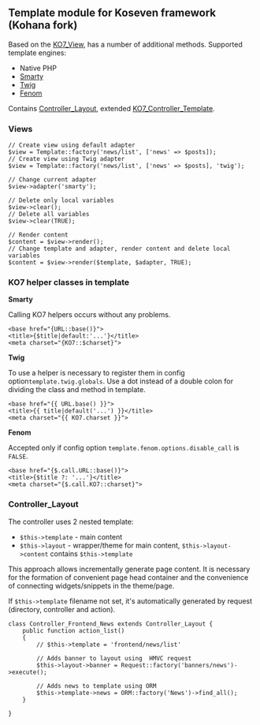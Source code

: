 ## Template module for Koseven framework (Kohana fork)

Based on the [KO7_View](../ko7/mvc/views), has a number of additional methods.
Supported template engines:
- Native PHP
- [Smarty](http://smarty.net)
- [Twig](http://twig.symfony.com)
- [Fenom](http://github.com/bzick/fenom)

Contains [Controller_Layout](http://github.com/WinterSilence/kohana-template/blob/master/classes/KO7/Controller/Layout.php), 
extended [KO7_Controller_Template](https://github.com/koseven/koseven/blob/devel/system/classes/KO7/Controller/Template.php).

### Views
~~~
// Create view using default adapter
$view = Template::factory('news/list', ['news' => $posts]);
// Create view using Twig adapter
$view = Template::factory('news/list', ['news' => $posts], 'twig');
~~~
~~~
// Change current adapter
$view->adapter('smarty');
~~~
~~~
// Delete only local variables
$view->clear();
// Delete all variables
$view->clear(TRUE);
~~~
~~~
// Render content
$content = $view->render();
// Change template and adapter, render content and delete local variables
$content = $view->render($template, $adapter, TRUE);
~~~

### KO7 helper classes in template

**Smarty**

Calling KO7 helpers occurs without any problems.
~~~
<base href="{URL::base()}">
<title>{$title|default:'...'}</title>
<meta charset="{KO7::$charset}">
~~~

**Twig**

To use a helper is necessary to register them in config option`template.twig.globals`.
Use a dot instead of a double colon for dividing the class and method in template.
~~~
<base href="{{ URL.base() }}">
<title>{{ title|default('...') }}</title>
<meta charset="{{ KO7.charset }}">
~~~

**Fenom**

Accepted only if config option `template.fenom.options.disable_call` is `FALSE`.
~~~
<base href="{$.call.URL::base()}">
<title>{$title ?: '...'}</title>
<meta charset="{$.call.KO7::charset}">
~~~

### Controller_Layout

The controller uses 2 nested template:
- `$this->template` - main content
- `$this->layout` - wrapper/theme for main content, `$this->layout->content` contains `$this->template`

This approach allows incrementally generate page content. 
It is necessary for the formation of convenient page head container 
and the convenience of connecting widgets/snippets in the theme/page.

If `$this->template` filename not set, it's automatically generated by request (directory, controller and action).

~~~
class Controller_Frontend_News extends Controller_Layout {
	public function action_list()
	{
		// $this->template = 'frontend/news/list'
		
		// Adds banner to layout using  HMVC request
		$this->layout->banner = Request::factory('banners/news')->execute();
		
		// Adds news to template using ORM
		$this->template->news = ORM::factory('News')->find_all();
	}

}
~~~
